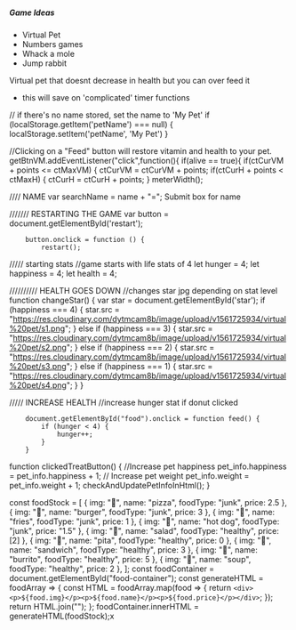 <h5> Game Ideas </h5>
<ul>
<li>Virtual Pet</li>
<li>Numbers games</li>
<li>Whack a mole</li>
<li>Jump rabbit</li>
</ul>

<p>

Virtual pet that doesnt decrease in health but you can over feed it

- this will save on 'complicated' timer functions

// if there's no name stored, set the name to 'My Pet'
if (localStorage.getItem('petName') === null) {
localStorage.setItem('petName', 'My Pet')
}

//Clicking on a "Feed" button will restore vitamin and health to your pet.
getBtnVM.addEventListener("click",function(){
if(alive == true){
if(ctCurVM + points <= ctMaxVM)
{
ctCurVM = ctCurVM + points;
if(ctCurH + points < ctMaxH)
{
ctCurH = ctCurH + points;
}
meterWidth();

//// NAME
var searchName = name + "=";
Submit box for name

/////// RESTARTING THE GAME
var button = document.getElementById('restart');

        button.onclick = function () {
            restart();

///// starting stats
//game starts with life stats of 4
let hunger = 4;
let happiness = 4;
let health = 4;

////////// HEALTH GOES DOWN
//changes star jpg depending on stat level
function changeStar() {
var star = document.getElementById('star');
if (happiness === 4) {
star.src = "https://res.cloudinary.com/dytmcam8b/image/upload/v1561725934/virtual%20pet/s1.png";
}
else if (happiness === 3) {
star.src = "https://res.cloudinary.com/dytmcam8b/image/upload/v1561725934/virtual%20pet/s2.png";
} else if (happiness === 2) {
star.src = "https://res.cloudinary.com/dytmcam8b/image/upload/v1561725934/virtual%20pet/s3.png";
} else if (happiness === 1) {
star.src = "https://res.cloudinary.com/dytmcam8b/image/upload/v1561725934/virtual%20pet/s4.png";
}
}

///// INCREASE HEALTH
//increase hunger stat if donut clicked

        document.getElementById("food").onclick = function feed() {
            if (hunger < 4) {
                hunger++;
            }
        }

function clickedTreatButton() {
//Increase pet happiness
pet_info.happiness = pet_info.happiness + 1;
// Increase pet weight
pet_info.weight = pet_info.weight + 1;
checkAndUpdatePetInfoInHtml();
}

const foodStock = [
{ img: "🍕", name: "pizza", foodType: "junk", price: 2.5 },
{ img: "🍔", name: "burger", foodType: "junk", price: 3 },
{ img: "🍟", name: "fries", foodType: "junk", price: 1 },
{ img: "🌭", name: "hot dog", foodType: "junk", price: "1.5" },
{ img: "🥗", name: "salad", foodType: "healthy", price: [2] },
{ img: "🥙", name: "pita", foodType: "healthy", price: 0 },
{ img: "🥪", name: "sandwich", foodType: "healthy", price: 3 },
{ img: "🌯", name: "burrito", foodType: "healthy", price: 5 },
{ img: "🥣", name: "soup", foodType: "healthy", price: 2 },
];
const foodContainer = document.getElementById("food-container");
const generateHTML = foodArray => {
const HTML = foodArray.map(food => {
return `<div><p>${food.img}</p><p>${food.name}</p><p>${food.price}</p></div>`;
});
return HTML.join("");
};
foodContainer.innerHTML = generateHTML(foodStock);x
